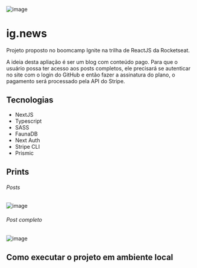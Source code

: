 ![image](https://user-images.githubusercontent.com/69609105/151771926-fdf172fb-0ab2-4c3a-8267-effd7cdc993f.png)

# ig.news

Projeto proposto no boomcamp Ignite na trilha de ReactJS da Rocketseat. 

A ideia desta apliação é ser um blog com conteúdo pago. Para que o usuário possa ter acesso aos posts completos, ele precisará se autenticar no site com o login do GitHub e então fazer a assinatura do plano, o pagamento será processado pela API do Stripe.

## Tecnologias
* NextJS
* Typescript
* SASS
* FaunaDB
* Next Auth
* Stripe CLI
* Prismic

## Prints

###### Posts
![image](https://user-images.githubusercontent.com/69609105/151776378-584afac6-7faa-45dd-8656-df2ef325364e.png)

###### Post completo
![image](https://user-images.githubusercontent.com/69609105/151776689-0a56c6e6-508c-41a5-bfaf-3c8e9099fbe0.png)

## Como executar o projeto em ambiente local




  
